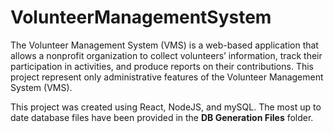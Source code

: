# VolunteerManagementSystem

The Volunteer Management System (VMS) is a web-based application that allows a nonprofit organization to collect volunteers’ information, track their participation in activities, and produce reports on their contributions. This project represent only administrative features of the Volunteer Management System (VMS).


This project was created using React, NodeJS, and mySQL. The most up to date database files have been provided in the **DB Generation Files** folder.
